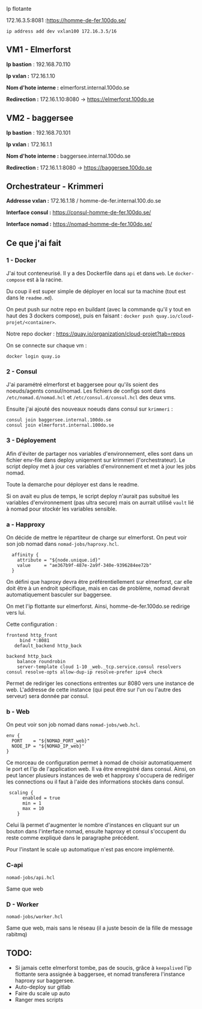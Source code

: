 Ip flotante 

172.16.3.5:8081 :https://homme-de-fer.100do.se/ 

```
ip address add dev vxlan100 172.16.3.5/16
```

## VM1 - Elmerforst

**Ip bastion** : 192.168.70.110

**Ip vxlan :** 172.16.1.10 

**Nom d'hote interne :** elmerforst.internal.100do.se

**Redirection :** 172.16.1.10:8080 -> https://elmerforst.100do.se

## VM2 - baggersee

**Ip bastion** : 192.168.70.101

**Ip vxlan :** 172.16.1.1

**Nom d'hote interne :** baggersee.internal.100do.se

**Redirection :** 172.16.1.1:8080 -> https://baggersee.100do.se

## Orchestrateur - Krimmeri

**Addresse vxlan :** 172.16.1.18 / homme-de-fer.internal.100.do.se

**Interface consul :** https://consul-homme-de-fer.100do.se/

**Interface nomad :** https://nomad-homme-de-fer.100do.se/

## Ce que j'ai fait

### 1 - Docker

J'ai tout conteneurisé. Il y a des Dockerfile dans `api` et dans `web`. Le `docker-compose` est à la racine.

Du coup il est super simple de déployer en local sur ta machine (tout est dans le `readme.md`).

On peut push sur notre repo en buildant (avec la commande qu'il y tout en haut des 3 dockers compose), puis en faisant : `docker push quay.io/cloud-projet/<container>`.

Notre repo docker : https://quay.io/organization/cloud-projet?tab=repos

On se connecte sur chaque vm :

```
docker login quay.io
```

### 2 - Consul 

J'ai paramétré elmerforst et baggersee pour qu'ils soient des noeuds/agents consul/nomad. Les fichiers de configs sont dans `/etc/nomad.d/nomad.hcl` et `/etc/consul.d/consul.hcl` des deux vms.

Ensuite j'ai ajouté des nouveaux noeuds dans consul sur `krimmeri` :

```
consul join baggersee.internal.100do.se
consul join elmerforst.internal.100do.se
```

### 3 - Déployement

Afin d'éviter de partager nos variables d'environnement, elles sont dans un fichier env-file dans deploy uniqement sur krimmeri (l'orchestrateur). Le script deploy met à jour ces variables d'environnement et met à jour les jobs nomad.

Toute la demarche pour déployer est dans le readme.

Si on avait eu plus de temps, le script deploy n'aurait pas subsitué les variables d'environnement (pas ultra secure) mais on aurrait utilisé `vault` lié à nomad pour stockér les variables sensible.

### a - Happroxy

On décide de mettre le répartiteur de charge sur elmerforst. On peut voir son job nomad dans `nomad-jobs/haproxy.hcl`. 

```
  affinity {
    attribute = "${node.unique.id}"
    value     = "ae367b9f-487e-2a9f-340e-9396284ee72b"
  }
```

On défini que haproxy devra être préférentiellement sur elmerforst, car elle doit être à un endroit spécifique, mais en cas de problème, nomad devrait automatiquement basculer sur baggersee.

On met l'ip flottante sur elmerforst. Ainsi, homme-de-fer.100do.se redirige vers lui.

Cette configuration :

```frontend http_front
frontend http_front
	 bind *:8081
   default_backend http_back

backend http_back
    balance roundrobin
    server-template cloud 1-10 _web._tcp.service.consul resolvers consul resolve-opts allow-dup-ip resolve-prefer ipv4 check
```

Permet de rediriger les conections entrentes sur 8080 vers une instance de web. L'addresse de cette instance (qui peut être sur l'un ou l'autre des serveur) sera donnée par consul.

### b - Web

On peut voir son job nomad dans `nomad-jobs/web.hcl`.  

```
env {
  PORT    = "${NOMAD_PORT_web}"
  NODE_IP = "${NOMAD_IP_web}"
}
```

Ce morceau de configuration permet à nomad de choisir automatiquement le port et l'ip de l'application web. Il va être enregistré dans consul. Ainsi, on peut lancer plusieurs instances de web et happroxy s'occupera de rediriger les connections ou il faut à l'aide des informations stockés dans consul.

```
 scaling {
      enabled = true
      min = 1
      max = 10
    }
```

Celui là permet d'augmenter le nombre d'instances en cliquant sur un bouton dans l'interface nomad, ensuite haproxy et consul s'occupent du reste comme expliqué dans le paragraphe précédent. 

Pour l'instant le scale up automatique n'est pas encore implémenté.

### C-api

`nomad-jobs/api.hcl`

Same que web

### D - Worker

`nomad-jobs/worker.hcl`

Same que web, mais sans le réseau (il a juste besoin de la fille de message rabitmq)

## TODO: 

- Si jamais cette elmerforst tombe, pas de soucis, grâce à `keepalived` l'ip flottante sera assignée à baggersee, et nomad transferera l'instance haproxy sur baggersee.
- Auto-deploy sur gitlab
- Faire du scale up auto
- Ranger mes scripts
